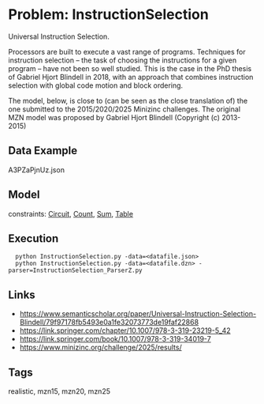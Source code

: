 # Problem: InstructionSelection

Universal Instruction Selection.

Processors are built to execute a vast range of programs.
Techniques for instruction selection – the task of choosing the instructions for a given program – have not been so well studied.
This is the case in the PhD thesis of Gabriel Hjort Blindell in 2018,
with an approach that combines instruction selection with global code motion and block ordering.

The model, below, is close to (can be seen as the close translation of) the one submitted to the 2015/2020/2025 Minizinc challenges.
The original MZN model was proposed by Gabriel Hjort Blindell (Copyright (c) 2013-2015)

## Data Example
  A3PZaPjnUz.json

## Model
  constraints: [Circuit](https://pycsp.org/documentation/constraints/Circuit), [Count](https://pycsp.org/documentation/constraints/Count), [Sum](https://pycsp.org/documentation/constraints/Sum), [Table](https://pycsp.org/documentation/constraints/Table)

## Execution
```
  python InstructionSelection.py -data=<datafile.json>
  python InstructionSelection.py -data=<datafile.dzn> -parser=InstructionSelection_ParserZ.py
```

## Links
  - https://www.semanticscholar.org/paper/Universal-Instruction-Selection-Blindell/79f97178fb5493e0a1fe32073773de19faf22868
  - https://link.springer.com/chapter/10.1007/978-3-319-23219-5_42
  - https://link.springer.com/book/10.1007/978-3-319-34019-7
  - https://www.minizinc.org/challenge/2025/results/

## Tags
  realistic, mzn15, mzn20, mzn25
